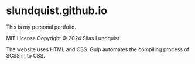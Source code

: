 # slundquist.github.io

This is my personal portfolio.

MIT License Copyright © 2024 Silas Lundquist

The website uses HTML and CSS. Gulp automates the compiling process of SCSS in to CSS. 
